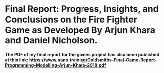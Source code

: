# Final Report: Progress, Insights, and Conclusions on the Fire Fighter Game as Developed By Arjun Khara and Daniel Nicholson.

#### The PDF of my final report for the games project has also been published at this link: https://www.nano.training/Goldsmiths-Final-Game-Report-Programming-Modelling-Arjun-Khara-2018.pdf
